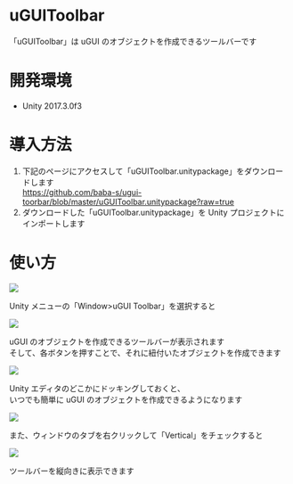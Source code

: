 # uGUIToolbar

「uGUIToolbar」は uGUI のオブジェクトを作成できるツールバーです  

# 開発環境

- Unity 2017.3.0f3

# 導入方法

1. 下記のページにアクセスして「uGUIToolbar.unitypackage」をダウンロードします  
https://github.com/baba-s/ugui-toorbar/blob/master/uGUIToolbar.unitypackage?raw=true
2. ダウンロードした「uGUIToolbar.unitypackage」を Unity プロジェクトにインポートします  

# 使い方

![](https://raw.githubusercontent.com/baba-s/ugui-toorbar/master/Screenshots/0001.png)

Unity メニューの「Window>uGUI Toolbar」を選択すると  

![](https://raw.githubusercontent.com/baba-s/ugui-toorbar/master/Screenshots/0002.png)

uGUI のオブジェクトを作成できるツールバーが表示されます  
そして、各ボタンを押すことで、それに紐付いたオブジェクトを作成できます  

![](https://raw.githubusercontent.com/baba-s/ugui-toorbar/master/Screenshots/0003.png)

Unity エディタのどこかにドッキングしておくと、  
いつでも簡単に uGUI のオブジェクトを作成できるようになります  

![](https://raw.githubusercontent.com/baba-s/ugui-toorbar/master/Screenshots/0004.png)

また、ウィンドウのタブを右クリックして「Vertical」をチェックすると  

![](https://raw.githubusercontent.com/baba-s/ugui-toorbar/master/Screenshots/0005.png)

ツールバーを縦向きに表示できます  
